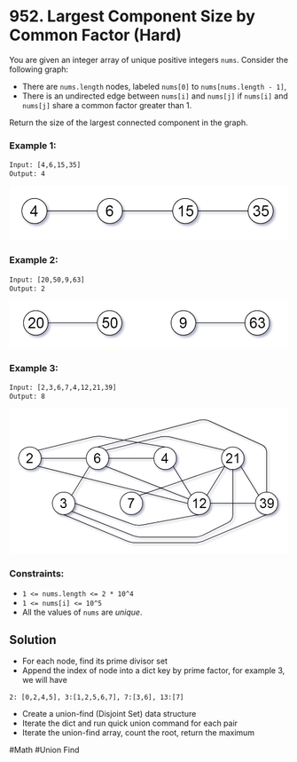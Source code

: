 # 952. Largest Component Size by Common Factor (Hard)

You are given an integer array of unique positive integers `nums`. Consider the following graph:

- There are `nums.length` nodes, labeled `nums[0]` to `nums[nums.length - 1]`,
- There is an undirected edge between `nums[i]` and `nums[j]` if `nums[i]` and `nums[j]` share a common factor greater than 1.

Return the size of the largest connected component in the graph.

### Example 1:

```
Input: [4,6,15,35]
Output: 4
```

![ex1](./ex1.png)

### Example 2:

```
Input: [20,50,9,63]
Output: 2
```

![ex2](./ex2.png)

### Example 3:

```
Input: [2,3,6,7,4,12,21,39]
Output: 8
```

![ex3](./ex3.png)

### Constraints:

- `1 <= nums.length <= 2 * 10^4`
- `1 <= nums[i] <= 10^5`
- All the values of `nums` are _unique_.

## Solution

- For each node, find its prime divisor set
- Append the index of node into a dict key by prime factor, for example 3, we will have

```
2: [0,2,4,5], 3:[1,2,5,6,7], 7:[3,6], 13:[7]
```

- Create a union-find (Disjoint Set) data structure
- Iterate the dict and run quick union command for each pair
- Iterate the union-find array, count the root, return the maximum

#Math #Union Find
